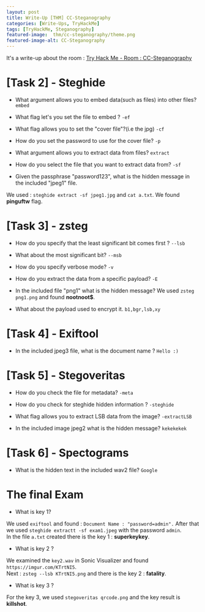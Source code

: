 ```yaml
---
layout: post
title: Write-Up [THM] CC-Steganography
categories: [Write-Ups, TryHackMe]
tags: [TryHackMe, Steganography]
featured-image:  thm/cc-steganography/theme.png
featured-image-alt: CC-Steganography
---
```


It's a write-up about the room : [Try Hack Me - Room : CC-Steganography](https://tryhackme.com/room/ccstego)

# [Task 2] - Steghide

* What argument allows you to embed data(such as files) into other files? `embed`

* What flag let's you set the file to embed ? `-ef`

* What flag allows you to set the "cover file"?(i.e  the jpg) `-cf`

* How do you set the password to use for the cover file? `-p`

* What argument allows you to extract data from files? `extract`

* How do you select the file that you want to extract data from? `-sf`

* Given the passphrase "password123", what is the hidden message in the included "jpeg1" file.

We used : `steghide extract -sf jpeg1.jpg` and `cat a.txt`. We found **pinguftw** flag.

# [Task 3] - zsteg

* How do you specify that the least significant bit comes first ? `--lsb`

* What about the most significant bit? `--msb`

* How do you specify verbose mode? `-v`

* How do you extract the data from a specific payload? `-E`

* In the included file "png1" what is the hidden message? We used `zsteg png1.png` and found **nootnoot$**.

* What about the payload used to encrypt it. `b1,bgr,lsb,xy`

# [Task 4] - Exiftool

* In the included jpeg3 file, what is the document name ? `Hello :)`

# [Task 5] - Stegoveritas

* How do you check the file for metadata? `-meta`

* How do you check for steghide hidden information ? `-steghide`

* What flag allows you to extract LSB data from the image? `-extractLSB`

* In the included image jpeg2 what is the hidden message? `kekekekek`

# [Task 6] - Spectograms

* What is the hidden text in the included wav2 file? `Google`

# The final Exam

* What is key 1? 

We used `exiftool` and found : `Document Name : "password=admin".`
After that we used `steghide extractt -sf exam1.jpeg` with the password `admin`.   
In the file `a.txt` created there is the key 1 : **superkeykey**.

* What is key 2 ? 

We examined the `key2.wav` in Sonic Visualizer and found `https://imgur.com/KTrtNI5`.  
Next : `zsteg --lsb KTrtNI5.png` and there is the key 2 : **fatality**.

* What is key 3 ?

For the key 3, we used `stegoveritas qrcode.png` and the key result is **killshot**.